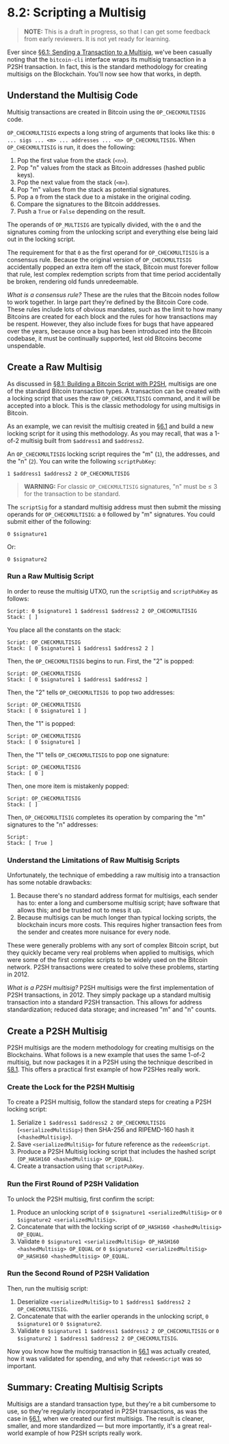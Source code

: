 # 8.2: Scripting a Multisig

> **NOTE:** This is a draft in progress, so that I can get some feedback from early reviewers. It is not yet ready for learning.

Ever since [§6.1: Sending a Transaction to a Multisig](6_1_Sending_a_Transaction_to_a_Multisig.md), we've been casually noting that the `bitcoin-cli` interface wraps its multisig transaction in a P2SH transaction. In fact, this is the standard methodology for creating multisigs on the Blockchain. You'll now see how that works, in depth.

## Understand the Multisig Code

Multisig transactions are created in Bitcoin using the `OP_CHECKMULTISIG` code. 

`OP_CHECKMULTISIG` expects a long string of arguments that looks like this: `0 ... sigs ... <m> ... addresses ... <n> OP_CHECKMULTISIG`. When `OP_CHECKMULTISIG` is run, it does the following:

1. Pop the first value from the stack (`<n>`).
2. Pop "n" values from the stack as Bitcoin addresses (hashed public keys).
3. Pop the next value from the stack (`<m>`).
4. Pop "m" values from the stack as potential signatures.
5. Pop a `0` from the stack due to a mistake in the original coding.
6. Compare the signatures to the Bitcoin adddresses.
7. Push a `True` or `False` depending on the result.

The operands of `OP_MULTISIG` are typically divided, with the `0` and the signatures coming from the unlocking script and everything else being laid out in the locking script.

The requirement for that `0` as the first operand for `OP_CHECKMULTISIG` is a consensus rule. Because the original version of `OP_CHECKMULTISIG` accidentally popped an extra item off the stack, Bitcoin must forever follow that rule, lest complex redemption scripts from that time period accidentally be broken, rendering old funds unredeemable. 

_What is a consensus rule?_ These are the rules that the Bitcoin nodes follow to work together. In large part they're defined by the Bitcoin Core code. These rules include lots of obvious mandates, such as the limit to how many Bitcoins are created for each block and the rules for how transactions may be respent. However, they also include fixes for bugs that have appeared over the years, because once a bug has been introduced into the Bitcoin codebase, it must be continually supported, lest old Bitcoins become unspendable. 

## Create a Raw Multisig 

As discussed in [§8.1: Building a Bitcoin Script with P2SH](8_1_Building_a_Bitcoin_Script_with_P2SH.md), multisigs are one of the standard Bitcoin transaction types. A transaction can be created with a locking script that uses the raw `OP_CHECKMULTISIG` command, and it will be accepted into a block. This is the classic methodology for using multisigs in Bitcoin.

As an example, we can revisit the multisig created in [§6.1](6_1_Sending_a_Transaction_to_a_Multisig.md) and build a new locking script for it using this methodology. As you may recall, that was a 1-of-2 multisig built from `$address1` and `$address2`. 

An `OP_CHECKMULTISIG` locking script requires the "m" (`1`), the addresses, and the "n" (`2`). You can write the following `scriptPubKey`:
```
1 $address1 $address2 2 OP_CHECKMULTISIG
```
> **WARNING:** For classic `OP_CHECKMULTISIG` signatures, "n" must be ≤ 3 for the transaction to be standard.

The `scriptSig` for a standard multisig address must then submit the missing operands for `OP_CHECKMULTISIG`: a `0` followed by "m" signatures. You could submit either of the following:
```
0 $signature1
```
Or:
```
0 $signature2
```

### Run a Raw Multisig Script 

In order to reuse the multisig UTXO, run the `scriptSig` and `scriptPubKey` as follows:
```
Script: 0 $signature1 1 $address1 $address2 2 OP_CHECKMULTISIG
Stack: [ ]
```
You place all the constants on the stack:
```
Script: OP_CHECKMULTISIG
Stack: [ 0 $signature1 1 $address1 $address2 2 ]
```
Then, the `OP_CHECKMULTISIG` begins to run. First, the "2" is popped:
```
Script: OP_CHECKMULTISIG
Stack: [ 0 $signature1 1 $address1 $address2 ]
```
Then, the "2" tells `OP_CHECKMULTISIG `to pop two addresses:
```
Script: OP_CHECKMULTISIG
Stack: [ 0 $signature1 1 ]
```
Then, the "1" is popped:
```
Script: OP_CHECKMULTISIG
Stack: [ 0 $signature1 ]
```
Then, the "1" tells `OP_CHECKMULTISIG` to pop one signature:
```
Script: OP_CHECKMULTISIG
Stack: [ 0 ]
```
Then, one more item is mistakenly popped:
```
Script: OP_CHECKMULTISIG
Stack: [ ]
```
Then, `OP_CHECKMULTISIG` completes its operation by comparing the "m" signatures to the "n" addresses:
```
Script:
Stack: [ True ]
```
### Understand the Limitations of Raw Multisig Scripts

Unfortunately, the technique of embedding a raw multisig into a transaction has some notable drawbacks:

1. Because there's no standard address format for multisigs, each sender has to: enter a long and cumbersome multisig script; have software that allows this; and be trusted not to mess it up.
2. Because multisigs can be much longer than typical locking scripts, the blockchain incurs more costs. This requires higher transaction fees from the sender and creates more nuisance for every node.

These were generally problems with any sort of complex Bitcoin script, but they quickly became very real problems when applied to multisigs, which were some of the first complex scripts to be widely used on the Bitcoin network. P2SH transactions were created to solve these problems, starting in 2012. 

_What is a P2SH multisig?_ P2SH multisigs were the first implementation of P2SH transactions, in 2012. They simply package up a standard multisig transaction into a standard P2SH transaction. This allows for address standardization; reduced data storage; and increased "m" and "n" counts.

## Create a P2SH Multisig

P2SH multisigs are the modern methodology for creating multisigs on the Blockchains. What follows is a new example that uses the same 1-of-2 multisig, but now packages it in a P2SH using the technique described in [§8.1](8_1_Building_a_Bitcoin_Script_with_P2SH.md). This offers a practical first example of how P2SHes really work.

### Create the Lock for the P2SH Multisig

To create a P2SH multisig, follow the standard steps for creating a P2SH locking script:

1. Serialize `1 $address1 $address2 2 OP_CHECKMULTISIG` (`<serializedMultiSig>`) then SHA-256 and RIPEMD-160 hash it (`<hashedMultisig>`).
2. Save `<serializedMultiSig>` for future reference as the `redeemScript`.
3. Produce a P2SH Multisig locking script that includes the hashed script (`OP_HASH160 <hashedMultisig> OP_EQUAL`).
4. Create a transaction using that `scriptPubKey`.

### Run the First Round of P2SH Validation

To unlock the P2SH multisig, first confirm the script:

1. Produce an unlocking script of `0 $signature1 <serializedMultiSig>` or `0 $signature2 <serializedMultiSig>`.
2. Concatenate that with the locking script of `OP_HASH160 <hashedMultisig> OP_EQUAL`.
3. Validate `0 $signature1 <serializedMultiSig> OP_HASH160 <hashedMultisig> OP_EQUAL` or `0 $signature2 <serializedMultiSig> OP_HASH160 <hashedMultisig> OP_EQUAL`.

### Run the Second Round of P2SH Validation

Then, run the multisig script:

1. Deserialize `<serializedMultiSig>` to `1 $address1 $address2 2 OP_CHECKMULTISIG`.
2. Concatenate that with the earlier operands in the unlocking script, `0 $signature1` or `0 $signature2`.
3. Validate `0 $signature1 1 $address1 $address2 2 OP_CHECKMULTISIG` or `0 $signature2 1 $address1 $address2 2 OP_CHECKMULTISIG`.

Now you know how the multisig transaction in [§6.1](6_1_Sending_a_Transaction_to_a_Multisig.md) was actually created, how it was  validated for spending, and why that `redeemScript` was so important.

## Summary: Creating Multisig Scripts

Multisigs are a standard transaction type, but they're a bit cumbersome to use, so they're regularly incorporated in P2SH transactions, as was the case in [§6.1](6_1_Sending_a_Transaction_to_a_Multisig.md), when we created our first multisigs. The result is cleaner, smaller, and more standardized — but more importantly, it's a great real-world example of how P2SH scripts really work.
